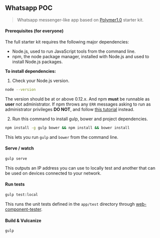 ## Whatsapp POC

> Whatsapp messenger-like app based on [Polymer1.0](http://polymer-project.org) starter kit.

#### Prerequisites (for everyone)

The full starter kit requires the following major dependencies:

- Node.js, used to run JavaScript tools from the command line.
- npm, the node package manager, installed with Node.js and used to install Node.js packages.

**To install dependencies:**

1)  Check your Node.js version.

```sh
node --version
```

The version should be at or above 0.12.x. And npm **must** be runnable as **user** not administrator. If npm throws any ``ERR`` messages asking to run as administrator privileges **DO NOT**, and follow [this tutorial](https://github.com/sindresorhus/guides/blob/master/npm-global-without-sudo.md) instead.

2)  Run this command to install gulp, bower and project dependencies.
```sh
npm install -g gulp bower && npm install && bower install
```

This lets you run `gulp` and `bower` from the command line.

#### Serve / watch

```sh
gulp serve
```

This outputs an IP address you can use to locally test and another that can be used on devices connected to your network.

#### Run tests

```sh
gulp test:local
```

This runs the unit tests defined in the `app/test` directory through [web-component-tester](https://github.com/Polymer/web-component-tester).

#### Build & Vulcanize

```sh
gulp
```
